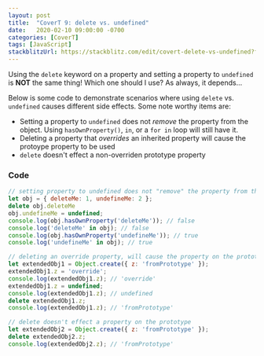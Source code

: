 ```yaml
---
layout: post
title:  "CoverT 9: delete vs. undefined"
date:   2020-02-10 09:00:00 -0700
categories: [CoverT]
tags: [JavaScript]
stackblitzUrl: https://stackblitz.com/edit/covert-delete-vs-undefined?file=index.js
---
```


Using the `delete` keyword on a property and setting a property to `undefined` is **NOT** the same thing! Which one should I use? As always, it depends...

Below is some code to demonstrate scenarios where using `delete` vs. `undefined` causes different side effects. Some note worthy items are:

- Setting a property to `undefined` does not _remove_ the property from the object. Using `hasOwnProperty()`, `in`, or a `for in` loop will still have it.
- Deleting a property that _overrides_ an inherited property will cause the protoype property to be used
- `delete` doesn't effect a non-overriden prototype property

### Code

```javascript
// setting property to undefined does not "remove" the property from the object
let obj = { deleteMe: 1, undefineMe: 2 };
delete obj.deleteMe
obj.undefineMe = undefined;
console.log(obj.hasOwnProperty('deleteMe')); // false
console.log('deleteMe' in obj); // false
console.log(obj.hasOwnProperty('undefineMe')); // true
console.log('undefineMe' in obj); // true

// deleting an override property, will cause the property on the prototype to be used
let extendedObj1 = Object.create({ z: 'fromPrototype' });
extendedObj1.z = 'override';
console.log(extendedObj1.z); // 'override'
extendedObj1.z = undefined;
console.log(extendedObj1.z); // undefined
delete extendedObj1.z;
console.log(extendedObj1.z); // 'fromPrototype'

// delete doesn't effect a property on the prototype
let extendedObj2 = Object.create({ z: 'fromPrototype' });
delete extendedObj2.z;
console.log(extendedObj2.z); // 'fromPrototype'
```
